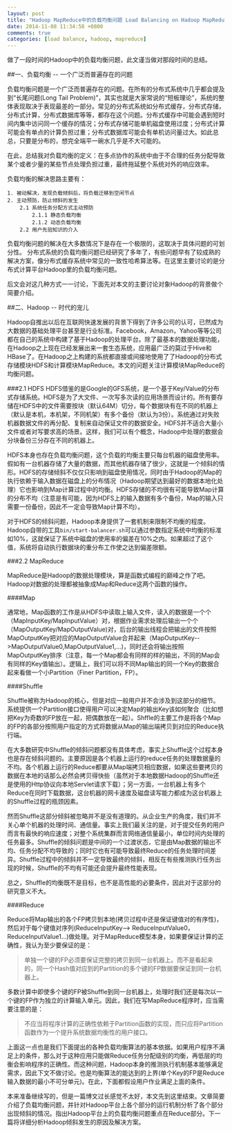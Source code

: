```yaml
---
layout: post
title: "Hadoop MapReduce中的负载均衡问题 Load Balancing on Hadoop MapReduce"
date: 2014-11-08 11:34:58 +0800
comments: true
categories: [load balance, hadoop, mapreduce]
---
```

做了一段时间的Hadoop中的负载均衡问题，此文谨当做对那段时间的总结。

##一、负载均衡 -- 一个广泛而普遍存在的问题

负载均衡问题是一个广泛而普遍存在的问题。在所有的分布式系统中几乎都会提及到“长尾问题(Long Tail Problem)”，其实也就是大家常说的“短板理论”，系统的整体表现取决于表现最差的一部分。常见的分布式系统如分布式缓存，分布式存储，分布式计算，分布式数据库等等，都存在这个问题。分布式缓存中可能会遇到短时间内集中访问同一个缓存的情况；分布式存储可能单机磁盘使用过度；分布式计算可能会有单点的计算负担过重；分布式数据库可能会有单机访问量过大。如此总总，只要是分布的，想完全端平一碗水几乎是不大可能的。

在此，总结我对负载均衡的定义：在多点协作的系统中由于不合理的任务分配导致某个或者少量的某些节点处理负担过重，最终拖延整个系统对外的响应效率。

负载均衡的解决思路主要有：

	1. 被动解决，发现负载倾斜后，将负载迁移到空闲节点
	2. 主动预防，防止倾斜的发生
		2.1 系统任务分配方式主动预防
			2.1.1 静态负载均衡
			2.1.2 动态负载均衡
		2.2 用户先验知识的介入

负载均衡问题的解决在大多数情况下是存在一个极限的，这取决于具体问题的可划分性。
分布式系统的负载均衡问题已经研究了多年了，有些问题早有了较成熟的解决方案，像分布式缓存系统中常见的一致性哈希算法等。在这里主要讨论的是分布式计算平台Hadoop里的负载均衡问题。

后文会对这几种方式一一讨论，下面先对本文的主要讨论对象Hadoop的背景做个简要介绍。

##二、Hadoop -- 时代的宠儿

Hadoop自推出以后在互联网快速发展的背景下得到了许多公司的认可，已然成为大数据的基础处理平台甚至是行业标准。Facebook，Amazon，Yahoo等等公司都在自己的系统中构建了基于Hadoop的处理平台。除了最基本的数据处理功能，在Hadoop之上现在已经发展出来一套生态系统，应用最广泛的莫过于Hive和HBase了。在Hadoop之上构建的系统都直接或间接地使用了了Hadoop的分布式存储模块HDFS和计算模块MapReduce。本文的问题关注计算模块MapReduce的均衡问题。

###2.1 HDFS
HDFS借鉴的是Google的GFS系统，是一个基于Key/Value的分布式存储系统。HDFS是为了大文件、一次写多次读的应用场景而设计的。所有要存储在HDFS中的文件需要按块（默认64M）切分，每个数据块有在不同的机器上（默认是本机，本机架，不同机架）有多个备份（默认为3份）。系统通过对失败机器数据文件的再分配、复制来自动保证文件的数据安全。HDFS并不适合大量小文件或者对写要求高的场景。这样，我们可以有个概念，Hadoop中处理的数据会分块备份三分存在不同的机器上。

HDFS本身也存在负载均衡问题，这个负载的均衡主要只每台机器的磁盘使用率。假如有一台机器存储了大量的数据，而其他机器存储了很少，这就是一个倾斜的情形。HDFS的存储倾斜不仅仅只影响到磁盘使用情况，同时由于Hadoop的Map的执行依赖于输入数据在磁盘上的分布情况（Hadoop期望达到最好的数据本地化处理）它也影响到Map计算过程中的均衡。HDFS存储的不均很有可能导致Map计算的分布不均（注意是有可能，因为HDFS上的输入数据有多个备份，Map的输入只需要一份备份，因此不一定会导致Map计算不均）。

对于HDFS的倾斜问题，Hadoop本身提供了一套机制来限制不均衡的程度。Hadoop自带的工具`bin/start-balancer.sh`可以通过参数指定系统中均衡的标准如10%，这就保证了系统中磁盘的使用率的偏差在10%之内。如果超过了这个值，系统将自动执行数据块的重分布工作使之达到偏差限额。

###2.2 MapReduce

MapReduce是Hadoop的数据处理模块，算是函数式编程的巅峰之作了吧。Hadoop对数据的处理都被抽象成Map和Reduce这两个函数的操作。

####Map

通常地，Map函数的工作是从HDFS中读取上输入文件，读入的数据是一个个（MapInputKey/MapInputValue）对，根据作业需求处理后输出一个个（MapOutputKey/MapOutputValue)对，后台的输出线程会把输出的文件按照MapOutputKey把对应的MapOutputValue合并起来（MapOutputKey-->MapOutputValue0,MapOutputValue1,...)，同时还会将输出按照MapOutputKey排序（注意，每一个Map都会有同样的样的输出，不同的Map会有同样的Key值输出）。逻辑上，我们可以将不同Map输出的同一个Key的数据合起来看做一个小Partition（Finer Partition，FP）。

####Shuffle

Shuffle被称为Hadoop的核心，但是对应一般用户并不会涉及到这部分的细节。系统提供一个Partition接口使得用户可以决定Map的输出Key该如何聚合（比如想把Key为奇数的FP放在一起，把偶数放在一起）。Shffle的主要工作是将各个Map的FP的各部分按照用户指定的方式将数据从Map的输出端拷贝到对应的Reduce执行端。

在大多数研究中Shuffle的倾斜问题都没有具体考虑，事实上Shuffle这个过程本身也是存在倾斜问题的。主要原因是各个机器上运行的reduce任务的处理数据量的不均。各个机器上运行的Reduce都要从Map端拷贝相应数据，如果这些要拷贝的数据在本地的话那么必然会拷贝得快些（虽然对于本地数据Hadoop的Shuffle还是使用的Http协议向本地Servlet请求下载）；另一方面，一台机器上有多个Reduce在同时下载数据，这台机器的网卡速度及磁盘读写能力都成为这台机器上的Shuffle过程的瓶颈因素。

然而Shuffle这部分倾斜被忽略并不是没有道理的。从企业生产的角度，我们并不关心单个机器的处理时间、通信量。事实上我们最关注的是，对于提交任务的用户而言有最快的响应速度；对整个系统集群而言网络通信量最小，单位时间内处理的任务最多。Shuffle的倾斜问题是中间的一个过渡状态，它是由Map数据的输出不均、任务分配不均导致的；同时它也有可能导致最终Reduce的任务处理时间差异。Shuffle过程中的倾斜并不一定导致最终的倾斜，相反在有些推测执行任务出现的时候，Shuffle的不均有可能还会提升最终性能表现。

总之，Shuffle的均衡既不是目标，也不是高性能的必要条件，因此对于这部分的研究意义不大。

####Reduce

Reduce将Map输出的各个FP拷贝到本地(拷贝过程中还是保证键值对的有序性)，然后对于每个键值对序列(ReduceInputKey--> ReduceInputValue0，ReduceInputValue1...)做处理。对于MapReduce模型本身，如果要保证计算的正确性，我认为至少要保证的是：

>单独一个键的FP必须要保证完整的拷贝到同一台机器上。而不是看起来的，同一个Hash值对应到的Partition的多个键的FP数据要保证到同一台机器上。

多数计算中即使多个键的FP被Shuffle到同一台机器上，处理时我们还是每次以一个键的FP作为独立的计算输入单元。因此，我们在写MapReduce程序时，应当需要注意的是：

>不应当将程序计算的正确性依赖于Partition函数的实现，而只应将Partition函数作为一个提升系统数据均衡性的用户接口。

上面这一点也是我们下面提出的各种负载均衡算法的基本依据。如果用户程序不满足上的条件，那么对于这种应用只能做Reduce任务分配级别的均衡，再低层的均衡会影响程序的正确性。而这种问题，Hadoop本身的推测执行机制基本能够满足需求，因此下文不做讨论。也是均衡算法的能达到的上界(单个Key的FP是Reduce输入数据的最小不可分单元)。在此，下面都假设用户作业满足上面的条件。

本来准备继续写的，但是一篇博文过长感觉不太好，本文先到这里结束。文章简要介绍了负载均衡问题，并针对Hadoop平台上各个部分的运行机制分析了各个部分出现倾斜的情况。指出Hadoop平台上的负载均衡问题重点在Reduce部分。下一篇将详细分析Hadoop倾斜发生的原因及解决方案。

